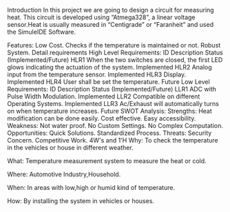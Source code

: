 Introduction
In this project we are going to design a circuit for measuring heat. This circuit is developed using “Atmega328”, a linear voltage sensor.Heat is usually measured in “Centigrade” or “Faranheit” and used the SimuleIDE Software.

Features:
Low Cost.
Checks if the temperature is maintained or not.
Robust System.
Detail requirements
High Level Requirements:
ID	Description	Status (Implemented/Future)
HLR1	When the two switches are closed, the first LED glows indicating the actuation of the system.	Implemented
HLR2	Analog input from the temperature sensor.	Implemented
HLR3	Display.	Implemented
HLR4	User shall be set the temperature.	Future
Low Level Requirements:
ID	Description	Status (Implemented/Future)
LLR1	ADC with Pulse Width Modulation.	Implemented
LLR2	Compatible on different Operating Systems.	Implemented
LLR3	Ac/Exhaust will automatically turns on when temperature increases.	Future
SWOT Analysis:
Strengths:
Heat modification can be done easily.
Cost effective.
Easy accessibility.
Weakness:
Not water proof.
No Custom Settings.
No Complex Computation.
Opportunities:
Quick Solutions.
Standardized Process.
Threats:
Security Concern.
Competitive Work.
4W's and 1'H
Why: To check the temperature in the vehicles or house in different weather.

What: Temperature measurement system to measure the heat or cold.

Where: Automotive Industry,Household.

When: In areas with low,high or humid kind of temperature.

How: By installing the system in vehicles or houses.
